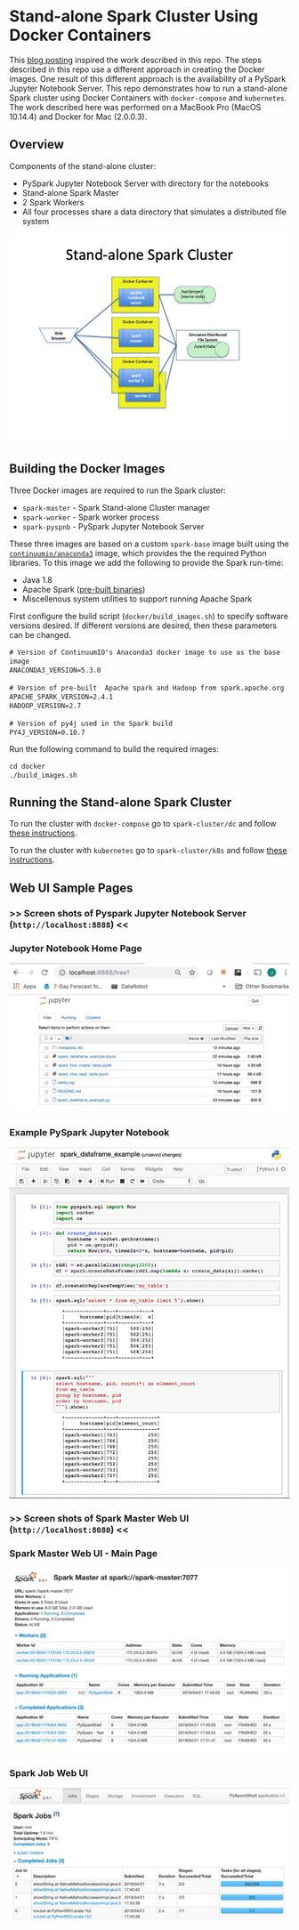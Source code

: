 # Stand-alone Spark Cluster Using Docker Containers

This [blog posting](https://medium.com/@marcovillarreal_40011/creating-a-spark-standalone-cluster-with-docker-and-docker-compose-ba9d743a157f) inspired the work described in this repo.  The steps described in this repo use a different approach in creating the Docker images.  One result of this different approach is the availability of a PySpark Jupyter Notebook Server.  This repo demonstrates how to run a stand-alone Spark cluster using Docker Containers with `docker-compose` and `kubernetes`.  The work described here was performed on a MacBook Pro (MacOS 10.14.4) and Docker for Mac (2.0.0.3).

## Overview
Components of the stand-alone cluster:

* PySpark Jupyter Notebook Server with directory for the notebooks
* Stand-alone Spark Master
* 2 Spark Workers
* All four processes share a data directory that simulates a distributed file system

![Architecture Overview](./images/architecture_slide.jpg)


## Building the Docker Images
Three Docker images are required to run the Spark cluster:
* `spark-master` - Spark Stand-alone Cluster manager
* `spark-worker` - Spark worker process
* `spark-pyspnb` - PySpark Jupyter Notebook Server

These three images are based on a custom `spark-base` image built using the [`continuumio/anaconda3`](https://hub.docker.com/r/continuumio/anaconda3/) image, which provides the the required Python libraries.  To this image we add the following to provide the Spark run-time:
* Java 1.8
* Apache Spark ([pre-built binaries](https://spark.apache.org/downloads.html))
* Miscellenous system utilities to support running Apache Spark

First configure the build script (`docker/build_images.sh`) to specify software versions desired.  If different versions are desired, then these parameters can be changed.
```
# Version of ContinuumIO's Anaconda3 docker image to use as the base image 
ANACONDA3_VERSION=5.3.0

# Version of pre-built  Apache spark and Hadoop from spark.apache.org
APACHE_SPARK_VERSION=2.4.1
HADOOP_VERSION=2.7

# Version of py4j used in the Spark build
PY4J_VERSION=0.10.7
```

Run the following command to build the required images:
```
cd docker
./build_images.sh
```

## Running the Stand-alone Spark Cluster

To run the cluster with `docker-compose` go to `spark-cluster/dc` and follow [these instructions](spark-cluster/dc).

To run the cluster with `kubernetes` go to `spark-cluster/k8s` and follow [these instructions](spark-cluster/k8s).

## Web UI Sample Pages
### \>\> Screen shots of Pyspark Jupyter Notebook Server (`http://localhost:8888`) \<\<
### Jupyter Notebook Home Page
![PySpark Jupyter Notebook Home Page](images/jupyter_notebook_home_page.png)


### Example PySpark Jupyter Notebook
![PySpark Jupyter Notebook Example](images/jupyter_notebook_example.png)


### \>\> Screen shots of Spark Master Web UI (`http://localhost:8080`) \<\<
### Spark Master Web UI - Main Page
![Spark Master Web UI - Main Page](images/spark_master_web_ui.png)


### Spark Job Web UI
![Spark Job Web UI](images/spark_job_web_ui.png)